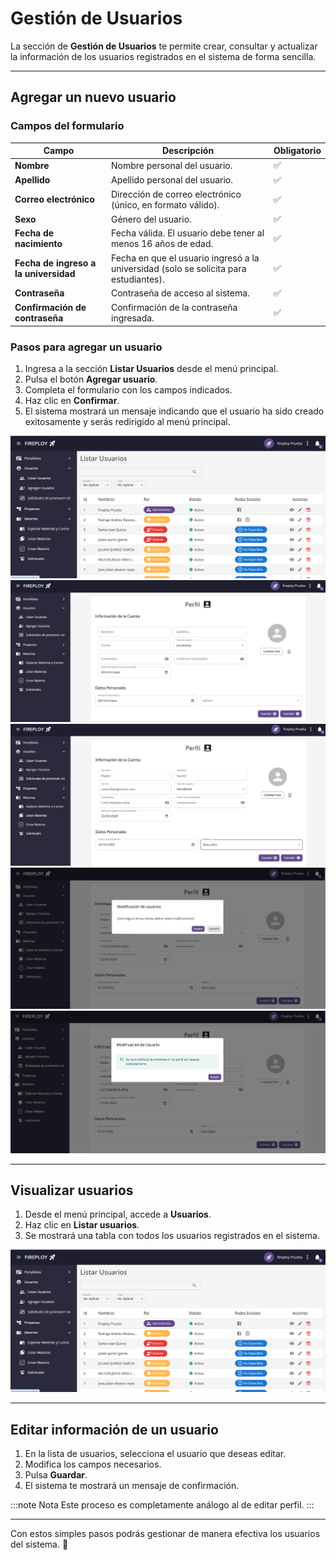 # Gestión de Usuarios

La sección de **Gestión de Usuarios** te permite crear, consultar y actualizar la información de los usuarios registrados en el sistema de forma sencilla.

---

## Agregar un nuevo usuario

### Campos del formulario

| Campo                                 | Descripción                                                                                                         | Obligatorio |
|---------------------------------------|---------------------------------------------------------------------------------------------------------------------|-------------|
| **Nombre**                            | Nombre personal del usuario.                                                                                        | ✅          |
| **Apellido**                          | Apellido personal del usuario.                                                                                      | ✅          |
| **Correo electrónico**                | Dirección de correo electrónico (único, en formato válido).                                                          | ✅          |
| **Sexo**                              | Género del usuario.                                                                                                 | ✅          |
| **Fecha de nacimiento**               | Fecha válida. El usuario debe tener al menos 16 años de edad.                                                        | ✅          |
| **Fecha de ingreso a la universidad** | Fecha en que el usuario ingresó a la universidad (solo se solicita para estudiantes).                                 | ✅          |
| **Contraseña**                        | Contraseña de acceso al sistema.                                                                                    | ✅          |
| **Confirmación de contraseña**        | Confirmación de la contraseña ingresada.                                                                            | ✅          |

### Pasos para agregar un usuario

1. Ingresa a la sección **Listar Usuarios** desde el menú principal.
2. Pulsa el botón **Agregar usuario**.
3. Completa el formulario con los campos indicados.
4. Haz clic en **Confirmar**.
5. El sistema mostrará un mensaje indicando que el usuario ha sido creado exitosamente y serás redirigido al menú principal.

![Lista de Usuarios](Lista-usuarios.png)
![alt text](Crear-usuario.png)
![alt text](Crear-usuario-1.png)
![alt text](Confirmar-crear.png)
![alt text](Creado.png)

---

## Visualizar usuarios

1. Desde el menú principal, accede a **Usuarios**.
2. Haz clic en **Listar usuarios**.
3. Se mostrará una tabla con todos los usuarios registrados en el sistema.

![alt text](Lista-usuarios.png)

---

## Editar información de un usuario

1. En la lista de usuarios, selecciona el usuario que deseas editar.
2. Modifica los campos necesarios.
3. Pulsa **Guardar**.
4. El sistema te mostrará un mensaje de confirmación.

:::note Nota
  Este proceso es completamente análogo al de editar perfil.
:::

---

Con estos simples pasos podrás gestionar de manera efectiva los usuarios del sistema. 🚀
